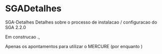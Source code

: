# SGADetalhes
SGA-Detalhes
Detalhes sobre o processo de instalacao / configuracao do SGA 2.2.0 

Em construcao ., 


Apenas os apontamentos para utilizar o MERCURE (por enquanto ) 

